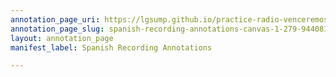 ```yaml
---
annotation_page_uri: https://lgsump.github.io/practice-radio-venceremos/annotations/spanish-recording-annotations-canvas-1-279-944081.json
annotation_page_slug: spanish-recording-annotations-canvas-1-279-944081
layout: annotation_page
manifest_label: Spanish Recording Annotations

---
```

